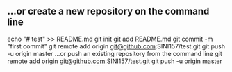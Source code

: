 …or create a new repository on the command line<br>
--
echo "# test" >> README.md
git init
git add README.md
git commit -m "first commit"
git remote add origin git@github.com:SINI157/test.git
git push -u origin master
…or push an existing repository from the command line
git remote add origin git@github.com:SINI157/test.git
git push -u origin master

